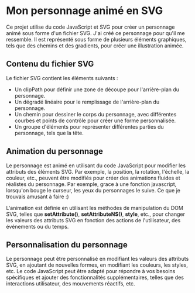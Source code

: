 # Mon personnage animé en SVG

Ce projet utilise du code JavaScript et SVG pour créer un personnage animé sous forme d'un fichier SVG. J'ai créé ce personnage pour qu'il me ressemble. Il est représenté sous forme de plusieurs éléments graphiques, tels que des chemins et des gradients, pour créer une illustration animée.

## Contenu du fichier SVG
Le fichier SVG contient les éléments suivants :

- Un clipPath pour définir une zone de découpe pour l'arrière-plan du personnage.
- Un dégradé linéaire pour le remplissage de l'arrière-plan du personnage.
- Un chemin pour dessiner le corps du personnage, avec différentes courbes et points de contrôle pour créer une forme personnalisée.
- Un groupe d'éléments pour représenter différentes parties du personnage, tels que la tête.

## Animation du personnage
Le personnage est animé en utilisant du code JavaScript pour modifier les attributs des éléments SVG. Par exemple, la position, la rotation, l'échelle, la couleur, etc., peuvent être modifiés pour créer des animations fluides et réalistes du personnage. Par exemple, grace à une fonction javascript, lorsqu'on bouge le curseur, les yeux du personnages le suive. Ce que je trouvais amusant à faire :)

L'animation est définie en utilisant les méthodes de manipulation du DOM SVG, telles que **setAttribute()**, **setAttributeNS()**, **style**, etc., pour changer les valeurs des attributs SVG en fonction des actions de l'utilisateur, des événements ou du temps.

## Personnalisation du personnage
Le personnage peut être personnalisé en modifiant les valeurs des attributs SVG, en ajoutant de nouvelles formes, en modifiant les couleurs, les styles, etc. Le code JavaScript peut être adapté pour répondre à vos besoins spécifiques et ajouter des fonctionnalités supplémentaires, telles que des interactions utilisateur, des mouvements réactifs, etc.
